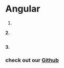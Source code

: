 # Angular

1.

**2.**

```text

```

**3.**





### check out our [  Github](https://github.com/sawolabs/React-Sample-App)

